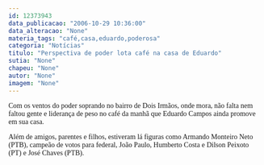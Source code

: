 ```yaml
---
id: 12373943
data_publicacao: "2006-10-29 10:36:00"
data_alteracao: "None"
materia_tags: "café,casa,eduardo,poderosa"
categoria: "Notícias"
titulo: "Perspectiva de poder lota café na casa de Eduardo"
sutia: "None"
chapeu: "None"
autor: "None"
imagem: "None"
---
```

<p><P><FONT face=Verdana>Com os ventos do poder soprando no bairro de Dois Irmãos, onde mora, não falta nem faltou gente e liderança de peso no café da manhã que Eduardo Campos ainda promove em sua casa.</FONT></P></p>
<p><P><FONT face=Verdana>Além de amigos, parentes e filhos, estiveram lá figuras como Armando Monteiro Neto (PTB), campeão de votos para federal, João Paulo, Humberto Costa e Dilson Peixoto (PT) e&nbsp;José Chaves (PTB).</FONT></P> </p>
